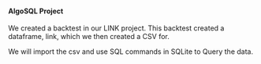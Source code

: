 #### AlgoSQL Project 


We created a backtest in our LINK project. This backtest created a dataframe, link, 
which we then created a CSV for. 

We will import the csv and use SQL commands in SQLite to Query the data. 

